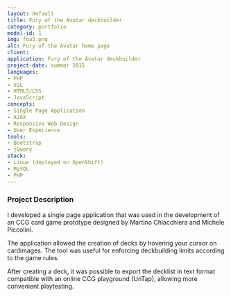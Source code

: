 ```yaml
---
layout: default
title: Fury of the Avatar deckbuilder
category: portfolio
modal-id: 1
img: foa3.png
alt: Fury of the Avatar home page
client: 
application: Fury of the Avatar deckbuilder
project-date: summer 2015
languages:
- PHP
- SQL
- HTML5/CSS
- JavaScript
concepts:
- Single Page Application
- AJAX
- Responsive Web Design
- User Experience
tools:
- Bootstrap
- jQuery
stack:
- Linux (deployed on OpenShift)
- MySQL
- PHP
---
```


### Project Description

I developed a single page application that was used in the development of an CCG card game prototype designed by Martino Chiacchiera and Michele Piccolini.

The application allowed the creation of decks by hovering your cursor on cardimages.  The tool was useful for enforcing deckbuilding limits according to the game rules.

After creating a deck, it was possible to export the decklist in text format compatible with an online CCG playground (UnTap), allowing more convenient playtesting.

